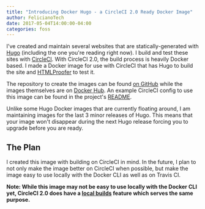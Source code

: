 ```yaml
---
title: "Introducing Docker Hugo - a CircleCI 2.0 Ready Docker Image"
author: FelicianoTech
date: 2017-05-04T14:00:00-04:00
categories: foss
---
```


I've created and maintain several websites that are statically-generated with [Hugo][hugo-url] (including the one you're reading right now). I build and test these sites with [CircleCI][cci-url]. With CircleCI 2.0, the build process is heavily Docker based. I made a Docker image for use with CircleCI that has Hugo to build the site and [HTMLProofer][proofer-url] to test it.<!-- more -->

The repository to create the images can be found [on GitHub][dh-gh-url] while the images themselves are on [Docker Hub][dh-dh-url]. An example CircleCI config to use this image can be found in the project's [README][readme-url].

Unlike some Hugo Docker images that are currently floating around, I am maintaining images for the last 3 minor releases of Hugo. This means that your image won't disappear during the next Hugo release forcing you to upgrade before you are ready.

## The Plan

I created this image with building on CircleCI in mind. In the future, I plan to not only make the image better on CircleCI when possible, but make the image easy to use locally with the Docker CLI as well as on Travis CI.

**Note: While this image may not be easy to use locally with the Docker CLI yet, CircleCI 2.0 does have a [local builds][local-url] feature which serves the same purpose.**



[hugo-url]: https://gohugo.io
[cci-url]: https://circleci.com
[proofer-url]: https://github.com/gjtorikian/html-proofer
[dh-gh-url]: https://github.com/felicianotech/docker-hugo
[dh-dh-url]: https://hub.docker.com/r/felicianotech/docker-hugo/
[readme-url]: https://github.com/felicianotech/docker-hugo/blob/master/README.md
[local-url]: https://circleci.com/docs/2.0/local-jobs/

